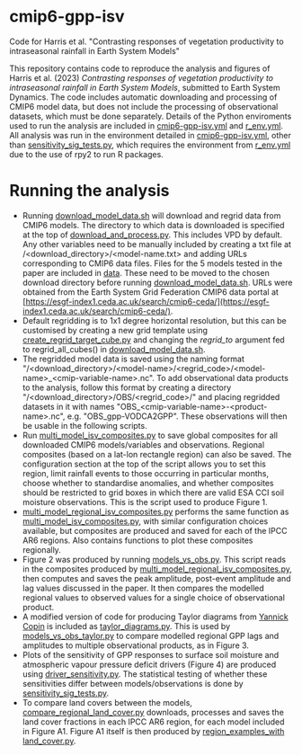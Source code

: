 # cmip6-gpp-isv
Code for Harris et al. "Contrasting responses of vegetation productivity to intraseasonal rainfall in Earth System Models"

This repository contains code to reproduce the analysis and figures of Harris et al. (2023) *Contrasting responses of vegetation productivity to intraseasonal rainfall in Earth System Models*, submitted to Earth System Dynamics. The code includes automatic downloading and processing of CMIP6 model data, but does not include the processing of observational datasets, which must be done separately. Details of the Python enviroments used to run the analysis are included in [cmip6-gpp-isv.yml](cmip6-gpp-isv.yml) and [r_env.yml](r_env.yml). All analysis was run in the environment detailed in [cmip6-gpp-isv.yml](cmip6-gpp-isv.yml), other than [sensitivity_sig_tests.py](src/sensitivity_sig_tests.py), which requires the environment from [r_env.yml](r_env.yml) due to the use of rpy2 to run R packages.

# Running the analysis

- Running [download_model_data.sh](src/download_model_data.sh) will download and regrid data from CMIP6 models. The directory to which data is downloaded is specified at the top of [download_and_process.py](src/download_and_process.py). This includes VPD by default. Any other variables need to be manually included by creating a txt file at /\<download_directory\>/\<model-name.txt\> and adding URLs corresponding to CMIP6 data files. Files for the 5 models tested in the paper are included in [data](data). These need to be moved to the chosen download directory before running [download_model_data.sh](src/download_model_data.sh). URLs were obtained from the Earth System Grid Federation CMIP6 data portal at [https://esgf-index1.ceda.ac.uk/search/cmip6-ceda/](https://esgf-index1.ceda.ac.uk/search/cmip6-ceda/).
- Default regridding is to 1x1 degree horizontal resolution, but this can be customised by creating a new grid template using [create_regrid_target_cube.py](src/create_regrid_target_cube.py) and changing the *regrid_to* argument fed to regrid_all_cubes() in [download_model_data.sh](src/download_model_data.sh).
- The regridded model data is saved using the naming format "/\<download_directory\>/\<model-name\>/\<regrid_code\>/\<model-name\>\_\<cmip-variable-name\>.nc". To add observational data products to the analysis, follow this format by creating a directory "/\<download_directory\>/OBS/\<regrid_code\>/" and placing regridded datasets in it with names "OBS\_\<cmip-variable-name\>-\<product-name\>.nc", e.g. "OBS_gpp-VODCA2GPP". These observations will then be usable in the following scripts.
- Run [multi_model_isv_composites.py](src/multi_model_isv_composites.py) to save global composites for all downloaded CMIP6 models/variables and observations. Regional composites (based on a lat-lon rectangle region) can also be saved. The configuration section at the top of the script allows you to set this region, limit rainfall events to those occurring in particular months, choose whether to standardise anomalies, and whether composites should be restricted to grid boxes in which there are valid ESA CCI soil moisture observations. This is the script used to produce Figure 1.
- [multi_model_regional_isv_composites.py](src/multi_model_regional_isv_composites.py) performs the same function as [multi_model_isv_composites.py](src/multi_model_isv_composites.py), with similar configuration choices available, but composites are produced and saved for each of the IPCC AR6 regions. Also contains functions to plot these composites regionally.
- Figure 2 was produced by running [models_vs_obs.py](src/models_vs_obs.py). This script reads in the composites produced by [multi_model_regional_isv_composites.py](src/multi_model_regional_isv_composites.py), then computes and saves the peak amplitude, post-event amplitude and lag values discussed in the paper. It then compares the modelled regional values to observed values for a single choice of observational product.
- A modified version of code for producing Taylor diagrams from [Yannick Copin](https://doi.org/10.5281/zenodo.5548061) is included as [taylor_diagrams.py](src/taylor_diagrams.py). This is used by [models_vs_obs_taylor.py](src/models_vs_obs_taylor.py) to compare modelled regional GPP lags and amplitudes to multiple observational products, as in Figure 3.
- Plots of the sensitivity of GPP responses to surface soil moisture and atmospheric vapour pressure deficit drivers (Figure 4) are produced using [driver_sensitivity.py](src/driver_sensitivity.py). The statistical testing of whether these sensitivities differ between models/observations is done by [sensitivity_sig_tests.py](src/sensitivity_sig_tests.py).
- To compare land covers between the models, [compare_regional_land_cover.py](src/compare_regional_land_cover.py) downloads, processes and saves the land cover fractions in each IPCC AR6 region, for each model included in Figure A1. Figure A1 itself is then produced by [region_examples_with land_cover.py](src/region_examples_with_land_cover.py).